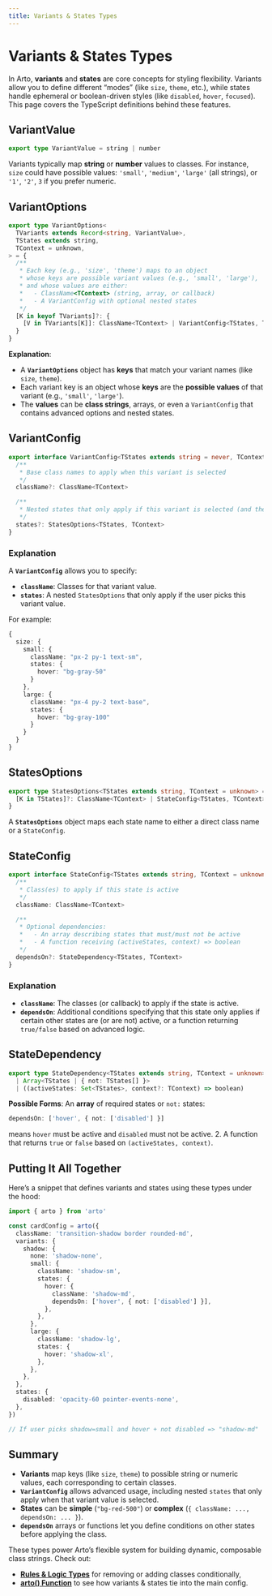 ```yaml
---
title: Variants & States Types
---
```


# Variants & States Types

In Arto, **variants** and **states** are core concepts for styling flexibility. Variants allow you to define different “modes” (like `size`, `theme`, etc.), while states handle ephemeral or boolean-driven styles (like `disabled`, `hover`, `focused`). This page covers the TypeScript definitions behind these features.

## VariantValue

```ts
export type VariantValue = string | number
```

Variants typically map **string** or **number** values to classes. For instance, `size` could have possible values: `'small'`, `'medium'`, `'large'` (all strings), or `'1'`, `'2'`, `3` if you prefer numeric.

## VariantOptions

```ts
export type VariantOptions<
  TVariants extends Record<string, VariantValue>,
  TStates extends string,
  TContext = unknown,
> = {
  /**
   * Each key (e.g., 'size', 'theme') maps to an object
   * whose keys are possible variant values (e.g., 'small', 'large'),
   * and whose values are either:
   *   - ClassName<TContext> (string, array, or callback)
   *   - A VariantConfig with optional nested states
   */
  [K in keyof TVariants]?: {
    [V in TVariants[K]]: ClassName<TContext> | VariantConfig<TStates, TContext>
  }
}
```

**Explanation**:

- A **`VariantOptions`** object has **keys** that match your variant names (like `size`, `theme`).
- Each variant key is an object whose **keys** are the **possible values** of that variant (e.g., `'small'`, `'large'`).
- The **values** can be **class strings**, arrays, or even a `VariantConfig` that contains advanced options and nested states.

## VariantConfig

```ts
export interface VariantConfig<TStates extends string = never, TContext = unknown> {
  /**
   * Base class names to apply when this variant is selected
   */
  className?: ClassName<TContext>

  /**
   * Nested states that only apply if this variant is selected (and the state is active)
   */
  states?: StatesOptions<TStates, TContext>
}
```

### Explanation

A **`VariantConfig`** allows you to specify:

- **`className`**: Classes for that variant value.
- **`states`**: A nested `StatesOptions` that only apply if the user picks this variant value.

For example:

```ts
{
  size: {
    small: {
      className: "px-2 py-1 text-sm",
      states: {
        hover: "bg-gray-50"
      }
    },
    large: {
      className: "px-4 py-2 text-base",
      states: {
        hover: "bg-gray-100"
      }
    }
  }
}
```

## StatesOptions

```ts
export type StatesOptions<TStates extends string, TContext = unknown> = {
  [K in TStates]?: ClassName<TContext> | StateConfig<TStates, TContext>
}
```

A **`StatesOptions`** object maps each state name to either a direct class name or a `StateConfig`.

## StateConfig

```ts
export interface StateConfig<TStates extends string, TContext = unknown> {
  /**
   * Class(es) to apply if this state is active
   */
  className: ClassName<TContext>

  /**
   * Optional dependencies:
   *   - An array describing states that must/must not be active
   *   - A function receiving (activeStates, context) => boolean
   */
  dependsOn?: StateDependency<TStates, TContext>
}
```

### Explanation

- **`className`**: The classes (or callback) to apply if the state is active.
- **`dependsOn`**: Additional conditions specifying that this state only applies if certain other states are (or are not) active, or a function returning `true/false` based on advanced logic.

## StateDependency

```ts
export type StateDependency<TStates extends string, TContext = unknown> =
  | Array<TStates | { not: TStates[] }>
  | ((activeStates: Set<TStates>, context?: TContext) => boolean)
```

**Possible Forms**:
An **array** of required states or `not:` states:

```ts
dependsOn: ['hover', { not: ['disabled'] }]
```

means `hover` must be active and `disabled` must not be active. 2. A function that returns `true` or `false` based on `(activeStates, context)`.

## Putting It All Together

Here’s a snippet that defines variants and states using these types under the hood:

```ts
import { arto } from 'arto'

const cardConfig = arto({
  className: 'transition-shadow border rounded-md',
  variants: {
    shadow: {
      none: 'shadow-none',
      small: {
        className: 'shadow-sm',
        states: {
          hover: {
            className: 'shadow-md',
            dependsOn: ['hover', { not: ['disabled'] }],
          },
        },
      },
      large: {
        className: 'shadow-lg',
        states: {
          hover: 'shadow-xl',
        },
      },
    },
  },
  states: {
    disabled: 'opacity-60 pointer-events-none',
  },
})

// If user picks shadow=small and hover + not disabled => "shadow-md"
```

## Summary

- **Variants** map keys (like `size`, `theme`) to possible string or numeric values, each corresponding to certain classes.
- **`VariantConfig`** allows advanced usage, including nested `states` that only apply when that variant value is selected.
- **States** can be **simple** (`"bg-red-500"`) or **complex** (`{ className: ..., dependsOn: ... }`).
- **`dependsOn`** arrays or functions let you define conditions on other states before applying the class.

These types power Arto’s flexible system for building dynamic, composable class strings. Check out:

- **[Rules & Logic Types](/api/rules-types)** for removing or adding classes conditionally,
- **[arto() Function](/api/arto-function)** to see how variants & states tie into the main config.
